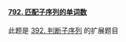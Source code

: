 #### [792. 匹配子序列的单词数](https://leetcode-cn.com/problems/number-of-matching-subsequences/)



此题是 [392. 判断子序列](https://leetcode-cn.com/problems/is-subsequence/) 的扩展题目






